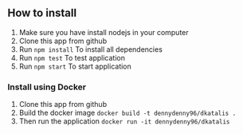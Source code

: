 ## How to install
1. Make sure you have install nodejs in your computer
2. Clone this app from github
3. Run `npm install` To install all dependencies
4. Run `npm test` To test application
5. Run `npm start` To start application 

### Install using Docker
1. Clone this app from github
2. Build the docker image `docker build -t dennydenny96/dkatalis .`
3. Then run the application `docker run -it dennydenny96/dkatalis`
